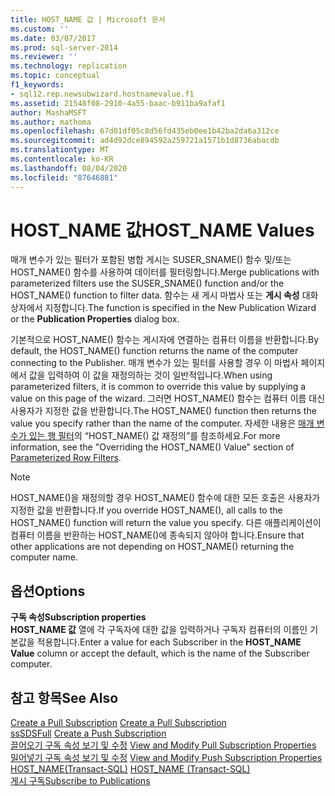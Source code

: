 ```yaml
---
title: HOST_NAME 값 | Microsoft 문서
ms.custom: ''
ms.date: 03/07/2017
ms.prod: sql-server-2014
ms.reviewer: ''
ms.technology: replication
ms.topic: conceptual
f1_keywords:
- sql12.rep.newsubwizard.hostnamevalue.f1
ms.assetid: 21548f08-2910-4a55-baac-b911ba9afaf1
author: MashaMSFT
ms.author: mathoma
ms.openlocfilehash: 67d01df05c8d56fd435eb0ee1b42ba2da6a312ce
ms.sourcegitcommit: ad4d92dce894592a259721a1571b1d8736abacdb
ms.translationtype: MT
ms.contentlocale: ko-KR
ms.lasthandoff: 08/04/2020
ms.locfileid: "87646881"
---
```

# <a name="host_name-values"></a><span data-ttu-id="a0129-102">HOST_NAME 값</span><span class="sxs-lookup"><span data-stu-id="a0129-102">HOST_NAME Values</span></span>
  <span data-ttu-id="a0129-103">매개 변수가 있는 필터가 포함된 병합 게시는 SUSER_SNAME() 함수 및/또는 HOST_NAME() 함수를 사용하여 데이터를 필터링합니다.</span><span class="sxs-lookup"><span data-stu-id="a0129-103">Merge publications with parameterized filters use the SUSER_SNAME() function and/or the HOST_NAME() function to filter data.</span></span> <span data-ttu-id="a0129-104">함수는 새 게시 마법사 또는 **게시 속성** 대화 상자에서 지정합니다.</span><span class="sxs-lookup"><span data-stu-id="a0129-104">The function is specified in the New Publication Wizard or the **Publication Properties** dialog box.</span></span>  
  
 <span data-ttu-id="a0129-105">기본적으로 HOST_NAME() 함수는 게시자에 연결하는 컴퓨터 이름을 반환합니다.</span><span class="sxs-lookup"><span data-stu-id="a0129-105">By default, the HOST_NAME() function returns the name of the computer connecting to the Publisher.</span></span> <span data-ttu-id="a0129-106">매개 변수가 있는 필터를 사용할 경우 이 마법사 페이지에서 값을 입력하여 이 값을 재정의하는 것이 일반적입니다.</span><span class="sxs-lookup"><span data-stu-id="a0129-106">When using parameterized filters, it is common to override this value by supplying a value on this page of the wizard.</span></span> <span data-ttu-id="a0129-107">그러면 HOST_NAME() 함수는 컴퓨터 이름 대신 사용자가 지정한 값을 반환합니다.</span><span class="sxs-lookup"><span data-stu-id="a0129-107">The HOST_NAME() function then returns the value you specify rather than the name of the computer.</span></span> <span data-ttu-id="a0129-108">자세한 내용은 [매개 변수가 있는 행 필터](merge/parameterized-filters-parameterized-row-filters.md)의 “HOST_NAME() 값 재정의”를 참조하세요.</span><span class="sxs-lookup"><span data-stu-id="a0129-108">For more information, see the "Overriding the HOST_NAME() Value" section of [Parameterized Row Filters](merge/parameterized-filters-parameterized-row-filters.md).</span></span>  
  
> [!NOTE]  
>  <span data-ttu-id="a0129-109">HOST_NAME()을 재정의할 경우 HOST_NAME() 함수에 대한 모든 호출은 사용자가 지정한 값을 반환합니다.</span><span class="sxs-lookup"><span data-stu-id="a0129-109">If you override HOST_NAME(), all calls to the HOST_NAME() function will return the value you specify.</span></span> <span data-ttu-id="a0129-110">다른 애플리케이션이 컴퓨터 이름을 반환하는 HOST_NAME()에 종속되지 않아야 합니다.</span><span class="sxs-lookup"><span data-stu-id="a0129-110">Ensure that other applications are not depending on HOST_NAME() returning the computer name.</span></span>  
  
## <a name="options"></a><span data-ttu-id="a0129-111">옵션</span><span class="sxs-lookup"><span data-stu-id="a0129-111">Options</span></span>  
 <span data-ttu-id="a0129-112">**구독 속성**</span><span class="sxs-lookup"><span data-stu-id="a0129-112">**Subscription properties**</span></span>  
 <span data-ttu-id="a0129-113">**HOST_NAME 값** 열에 각 구독자에 대한 값을 입력하거나 구독자 컴퓨터의 이름인 기본값을 적용합니다.</span><span class="sxs-lookup"><span data-stu-id="a0129-113">Enter a value for each Subscriber in the **HOST_NAME Value** column or accept the default, which is the name of the Subscriber computer.</span></span>  
  
## <a name="see-also"></a><span data-ttu-id="a0129-114">참고 항목</span><span class="sxs-lookup"><span data-stu-id="a0129-114">See Also</span></span>  
 <span data-ttu-id="a0129-115">[Create a Pull Subscription](create-a-pull-subscription.md) </span><span class="sxs-lookup"><span data-stu-id="a0129-115">[Create a Pull Subscription](create-a-pull-subscription.md) </span></span>  
 <span data-ttu-id="a0129-116">[ssSDSFull](create-a-push-subscription.md) </span><span class="sxs-lookup"><span data-stu-id="a0129-116">[Create a Push Subscription](create-a-push-subscription.md) </span></span>  
 <span data-ttu-id="a0129-117">[끌어오기 구독 속성 보기 및 수정](view-and-modify-pull-subscription-properties.md) </span><span class="sxs-lookup"><span data-stu-id="a0129-117">[View and Modify Pull Subscription Properties](view-and-modify-pull-subscription-properties.md) </span></span>  
 <span data-ttu-id="a0129-118">[밀어넣기 구독 속성 보기 및 수정](view-and-modify-push-subscription-properties.md) </span><span class="sxs-lookup"><span data-stu-id="a0129-118">[View and Modify Push Subscription Properties](view-and-modify-push-subscription-properties.md) </span></span>  
 <span data-ttu-id="a0129-119">[HOST_NAME&#40;Transact-SQL&#41;](/sql/t-sql/functions/host-name-transact-sql) </span><span class="sxs-lookup"><span data-stu-id="a0129-119">[HOST_NAME &#40;Transact-SQL&#41;](/sql/t-sql/functions/host-name-transact-sql) </span></span>  
 [<span data-ttu-id="a0129-120">게시 구독</span><span class="sxs-lookup"><span data-stu-id="a0129-120">Subscribe to Publications</span></span>](subscribe-to-publications.md)  
  
  

